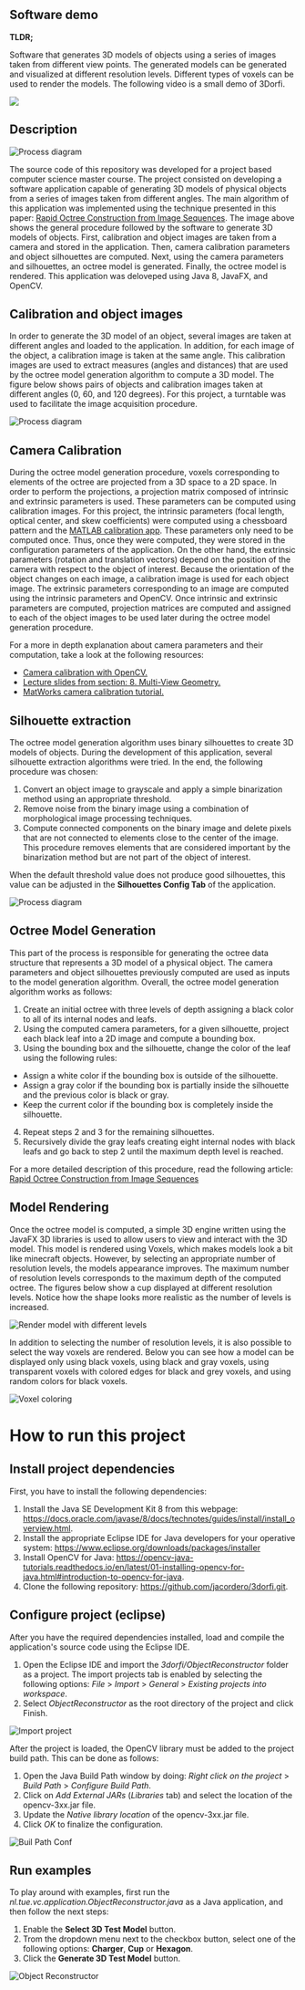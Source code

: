 
## Software demo
**TLDR;** 

Software that generates 3D models of objects using a series of images taken from different view points. The generated models can be generated and visualized at different resolution levels. Different types of voxels can be used to render the models. The following video is a small demo of 3Dorfi.

[![](http://img.youtube.com/vi/88WcipV4pH8/0.jpg)](http://www.youtube.com/watch?v=88WcipV4pH8 "3Dorfi")


## Description
![Process diagram](./docs_images/process-diagram.png)

The source code of this repository was developed for a project based computer science master course. The project consisted on developing a software application capable of generating 3D models of physical objects from a series of images taken from different angles. The main algorithm of this application was implemented using the technique presented in this paper: [Rapid Octree Construction from Image Sequences](https://pdfs.semanticscholar.org/6b04/58ebe30555ebebc31e85f85845fef2be17f4.pdf). The image above shows the general procedure followed by the software to generate 3D models of objects. First, calibration and object images are taken from a camera and stored in the application. Then, camera calibration parameters and object silhouettes are computed. Next, using the camera parameters and silhouettes, an octree model is generated. Finally, the octree model is rendered. This application was deloveped using Java 8, JavaFX, and OpenCV.


## Calibration and object images

In order to generate the 3D model of an object, several images are taken at different angles and loaded to the application. In addition, for each image of the object, a calibration image is taken at the same angle. This calibration images are used to extract measures (angles and distances) that are used by the octree model generation algorithm to compute a 3D model. The figure below shows pairs of objects and calibration images taken at different angles (0, 60, and 120 degrees). For this project, a turntable was used to facilitate the image acquisition procedure. 

![Process diagram](./docs_images/ObjectAndChessboardPairs.png)

## Camera Calibration

During the octree model generation procedure, voxels corresponding to elements of the octree are projected from a 3D space to a 2D space. In order to perform the projections, a projection matrix composed of intrinsic and extrinsic parameters is used. These parameters can be computed using calibration images. For this project, the intrinsic parameters (focal length, optical center, and skew coefficients) were computed using a chessboard pattern and the [MATLAB calibration app](https://www.mathworks.com/help/vision/ref/cameracalibrator-app.html). These parameters only need to be computed once. Thus, once they were computed, they were stored in the configuration parameters of the application. On the other hand, the extrinsic parameters (rotation and translation vectors) depend on the position of the camera with respect to the object of interest. Because the orientation of the object changes on each image, a calibration image is used for each object image. The extrinsic parameters corresponding to an image are computed using the intrinsic parameters and OpenCV. Once intrinsic and extrinsic parameters are computed, projection matrices are computed and assigned to each of the object images to be used later during the octree model generation procedure.

For a more in depth explanation about camera parameters and their computation, take a look at the following resources:
* [Camera calibration with OpenCV.](https://docs.opencv.org/3.3.1/d4/d94/tutorial_camera_calibration.html)
* [Lecture slides from section: 8. Multi-View Geometry.](http://www.cs.cmu.edu/~16385/s17/)
* [MatWorks camera calibration tutorial.](https://www.mathworks.com/help/vision/ug/camera-calibration.html)


## Silhouette extraction
The octree model generation algorithm uses binary silhouettes to create 3D models of objects. During the development of this application, several silhouette extraction algorithms were tried. In the end, the following procedure was chosen:

1. Convert an object image to grayscale and apply a simple binarization method using an appropriate threshold.
2. Remove noise from the binary image using a combination of morphological image processing techniques.
3. Compute connected components on the binary image and delete pixels that are not connected to elements close to the center of the image. This procedure removes elements that are considered important by the binarization method but are not part of the object of interest.

When the default threshold value does not produce good silhouettes, this value can be adjusted in the **Silhouettes Config Tab** of the application.


![Process diagram](./docs_images/ObjectsAndSilhouettes.png)

## Octree Model Generation
This part of the process is responsible for generating the octree data structure that represents a 3D model of a physical object. The camera parameters and object silhouettes previously computed are used as inputs to the model generation algorithm. Overall, the octree model generation algorithm works as follows:

1. Create an initial octree with three levels of depth assigning a black color to all of its internal nodes and leafs.
2. Using the computed camera parameters, for a given silhouette, project each black leaf into a 2D image and compute a bounding box.
3. Using the bounding box and the silhouette, change the color of the leaf using the following rules:
 * Assign a white color if the bounding box is outside of the silhouette.
 * Assign a gray color if the bounding box is partially inside the silhouette and the previous color is black or gray.
 * Keep the current color if the bounding box is completely inside the silhouette.
4. Repeat steps 2 and 3 for the remaining silhouettes.
5. Recursively divide the gray leafs creating eight internal nodes with black leafs and go back to step 2 until the maximum depth level is reached.

For a more detailed description of this procedure, read the following article: [Rapid Octree Construction from Image Sequences](https://pdfs.semanticscholar.org/6b04/58ebe30555ebebc31e85f85845fef2be17f4.pdf)


## Model Rendering

Once the octree model is computed, a simple 3D engine written using the JavaFX 3D libraries is used to allow users to view and interact with the 3D model. This model is rendered using Voxels, which makes models look a bit like minecraft objects. However, by selecting an appropriate number of resolution levels, the models appearance improves. The maximum number of resolution levels corresponds to the maximum depth of the computed octree. The figures below show a cup displayed at different resolution levels. Notice how the shape looks more realistic as the number of levels is increased.  

![Render model with different levels](./docs_images/OctreeModelWithDifferentLevels.png)

In addition to selecting the number of resolution levels, it is also possible to select the way voxels are rendered. Below you can see how a model can be displayed only using black voxels, using black and gray voxels, using transparent voxels with colored edges for black and grey voxels, and using random colors for black voxels.

![Voxel coloring](./docs_images/VoxelColoring.png)

# How to run this project
## Install project dependencies
First, you have to install the following dependencies:

1. Install the Java SE Development Kit 8 from this webpage: https://docs.oracle.com/javase/8/docs/technotes/guides/install/install_overview.html.
2. Install the appropriate Eclipse IDE for Java developers for your operative system: https://www.eclipse.org/downloads/packages/installer
3. Install OpenCV for Java: https://opencv-java-tutorials.readthedocs.io/en/latest/01-installing-opencv-for-java.html#introduction-to-opencv-for-java.
4. Clone the following repository: https://github.com/jacordero/3dorfi.git.

## Configure project (eclipse)
After you have the required dependencies installed, load and compile the application's source code using the Eclipse IDE.

1. Open the Eclipse IDE and import the *3dorfi/ObjectReconstructor* folder as a project. The import projects tab is enabled by selecting the following options: *File* > *Import* > *General* > *Existing projects into workspace*.
2. Select *ObjectReconstructor* as the root directory of the project and click Finish.

![Import project](./docs_images/ImportProject.png)

After the project is loaded, the OpenCV library must be added to the project build path. This can be done as follows:
1. Open the Java Build Path window by doing: *Right click on the project* > *Build Path* > *Configure Build Path*.
2. Click on *Add External JARs* (*Libraries* tab) and select the location of the opencv-3xx.jar file.
3. Update the *Native library location* of the opencv-3xx.jar file.
4. Click *OK* to finalize the configuration.


![Buil Path Conf](./docs_images/BuildPathConf.png)

## Run examples
To play around with examples, first run the *nl.tue.vc.application.ObjectReconstructor.java* as a Java application, and then follow the next steps:

1. Enable the **Select 3D Test Model** button.
2. Trom the dropdown menu next to the checkbox button, select one of the following options: **Charger**, **Cup** or **Hexagon**.
3. Click the **Generate 3D Test Model** button.

![Object Reconstructor](./docs_images/ObjectReconstructor.png)
